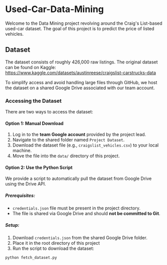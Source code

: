 # Used-Car-Data-Mining

Welcome to the Data Mining project revolving around the Craig's List-based used-car dataset. The goal of this project is to predict the price of listed vehicles.

## Dataset

The dataset consists of roughly 426,000 raw listings. The original dataset can be found on Kaggle:  
https://www.kaggle.com/datasets/austinreese/craigslist-carstrucks-data

To simplify access and avoid handling large files through GitHub, we host the dataset on a shared Google Drive associated with our team account.

### Accessing the Dataset

There are two ways to access the dataset:

#### **Option 1: Manual Download**

1. Log in to the **team Google account** provided by the project lead.
2. Navigate to the shared folder named `Project Dataset`.
3. Download the dataset file (e.g., `craigslist_vehicles.csv`) to your local machine.
4. Move the file into the `data/` directory of this project.

#### **Option 2: Use the Python Script**

We provide a script to automatically pull the dataset from Google Drive using the Drive API.

##### Prerequisites:

- `credentials.json` file must be present in the project directory.
- The file is shared via Google Drive and should **not be committed to Git**.

##### Setup:

1. Download `credentials.json` from the shared Google Drive folder.
2. Place it in the root directory of this project
3. Run the script to download the dataset:

```bash
python fetch_dataset.py
```
